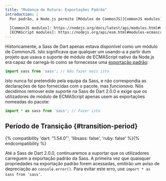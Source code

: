 ```yaml
---
title: "Mudança de Rutura: Exportações Padrão"
introduction: |
  Por padrão, a Node.js permite [Módulos de CommonJS][CommonJS modules] serem carregados a partir de módulos de ECMAScript usando a sintaxe `import sass from 'sass'`. Isto está agora depreciado; Os utilizadores de [Módulos de ECMAScript][ECMAScript modules] devem usar `import * as sass from 'sass'`.

  [CommonJS modules]: https://nodejs.org/docs/latest/api/modules.html#modules-commonjs-modules
  [ECMAScript modules]: https://nodejs.org/api/esm.html#modules-ecmascript-modules
---
```


Historicamente, a Sass de Dart apenas estava disponível como um módulo de CommonJS. Isto significava que qualquer um usando-a a partir dum projeto que usava o suporte de módulo de ECMAScript nativo da Node.js era capaz de carregá-lo como se fornecesse uma [exportação padrão][default export]:

[default export]: https://developer.mozilla.org/en-US/docs/web/javascript/reference/statements/export#using_the_default_export

```js
import sass from 'sass'; // Não fazer mais isto
```

Isto nunca foi pretendido pela equipa da Sass, e não correspondia as declarações de tipo fornecidas com o pacote, mas _funcionava_. Nós decidimos remover este suporte na Sass de Dart 2.0.0 e exige que os utilizadores de módulo de ECMAScript apenas usem as exportações nomeadas do pacote:

```js
import * as sass from 'sass'; // Fazer isto
```

## Período de Transição {#transition-period}

{% compatibility 'dart: "1.54.0"', 'libsass: false', 'ruby: false' %}{% endcompatibility %}

Até a Sass de Dart 2.0.0, continuaremos a suportar que os utilizadores carreguem a exportação padrão da Sass. A primeira vez que quaisquer propriedades na exportação padrão forem acessadas, emitirão um aviso de depreciação ao `console.error()`. Para evitar este erro, use `import * as sass from 'sass'`.
